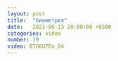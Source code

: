 ```yaml
---
layout: post
title:  "биометрия"
date:   2021-06-13 20:00:00 +0500
categories: video
number: 19
video: BTG6U7Eo_O4
---
```

